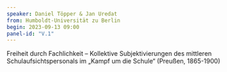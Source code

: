 ```yaml
---
speaker: Daniel Töpper & Jan Uredat
from: Humboldt-Universität zu Berlin
begin: 2023-09-13 09:00
panel-id: "V.1"
---
```


Freiheit durch Fachlichkeit – Kollektive Subjektivierungen des mittleren Schulaufsichtspersonals im „Kampf um die Schule“ (Preußen, 1865-1900)
